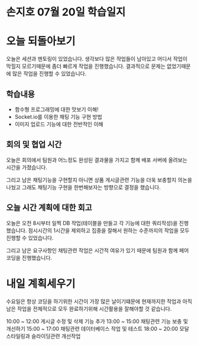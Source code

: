 # 손지호 07월 20일 학습일지

# 오늘 되돌아보기

오늘은 세션과 멘토링이 있었습니다. 생각보다 많은 작업들이 남아있고 어디서 작업이 막힐지 모르기때문에 좀더 빠르게 작업을 진행했습니다. 결과적으로 문제는 없었기때문에 많은 작업을 진행할 수 있었습니다.

## 학습내용

- 함수형 프로그래밍에 대한 맛보기 이해!
- Socket.io를 이용한 채팅 기능 구현 방법
- 이미지 업로드 기능에 대한 전반적인 이해

## 회의 및 협업 시간

오늘은 회의에서 팀원과 어느정도 완성된 결과물을 가지고 함께 배포 서버에 올려보는 시간을 가졌습니다.

그리고 남은 채팅기능을 구현할지 아니면 상품 게시글관련 기능을 더욱 보충할지 의논을 나눴고 그래도 채팅기능 구현을 한번해보자는 방향으로 결정을 했습니다.

## 오늘 시간 계획에 대한 회고

오늘은 오전 8시부터 일찍 DB 작업(테이블을 만들고 각 기능에 대한 쿼리작성)을 진행했습니다. 점시시간의 1시간을 제외하고 집중을 잘해서 원하는 수준까지의 작업을 모두 진행할 수 있었습니다.

그리고 남은 요구사항인 채팅관련 작업은 시간적 여유가 있기 때문에 팀원과 함께 페어코딩을 진행했습니다.

# 내일 계획세우기

수요일은 항상 코딩을 하기위한 시간이 가장 많은 날이기떄문에 현재까지한 작업과 아직 남은 작업을 전체적으로 모두 완료하기위해 시간활용을 잘해야할 것 같습니다.

10:00 ~ 12:00 게시글 수정 및 삭제 기능 추가
13:00 ~ 15:00 채팅관련 기능 보충 및 개선하기
15:00 ~ 17:00 채팅관련 데이터베이스 작업 및 테스트
18:00 ~ 20:00 모달 스타일링과 슬라이딩관련 개선작업
